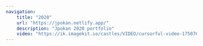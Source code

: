 ```yaml
---
navigation:
    title: "2020"
    url: "https://jpokan.netlify.app/"
    description: "Jpokan 2020 portfolio"
    video: "https://ik.imagekit.io/castles/VIDEO/cursorful-video-1750762881391.mp4?updatedAt=1750763355499"
---
```

